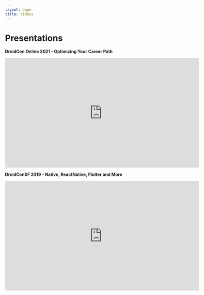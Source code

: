 ```yaml
---
layout: page
title: Videos
---
```


# Presentations

**DroidCon Online 2021 - Optimizing Your Career Path**

<iframe title="vimeo-player" src="https://player.vimeo.com/video/559933085" width="640" height="360" frameborder="0" allowfullscreen></iframe>


**DroidConSF 2019 - Native, ReactNative, Flutter and More**

<iframe title="vimeo-player" src="https://player.vimeo.com/video/380953234" width="640" height="360" frameborder="0" allowfullscreen></iframe>
